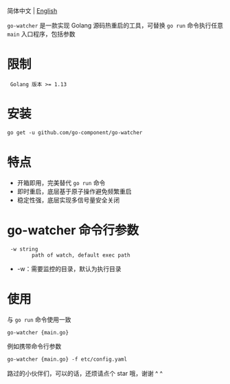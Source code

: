 简体中文 | [English](README_EN.md)

`go-watcher` 是一款实现 Golang 源码热重启的工具，可替换 `go run` 命令执行任意 `main` 入口程序，包括参数

# 限制
```shell
 Golang 版本 >= 1.13
```

# 安装
```html
go get -u github.com/go-component/go-watcher
```

# 特点
*   开箱即用，完美替代 `go run` 命令
*   即时重启，底层基于原子操作避免频繁重启
*   稳定性强，底层实现多信号量安全关闭

# go-watcher 命令行参数

```shell
 -w string
        path of watch, default exec path
```

- -w：需要监控的目录，默认为执行目录

# 使用

与 `go run` 命令使用一致 

```html
go-watcher {main.go}
```

例如携带命令行参数

```html
go-watcher {main.go} -f etc/config.yaml
```

路过的小伙伴们，可以的话，还烦请点个 star 哦，谢谢 ^ ^